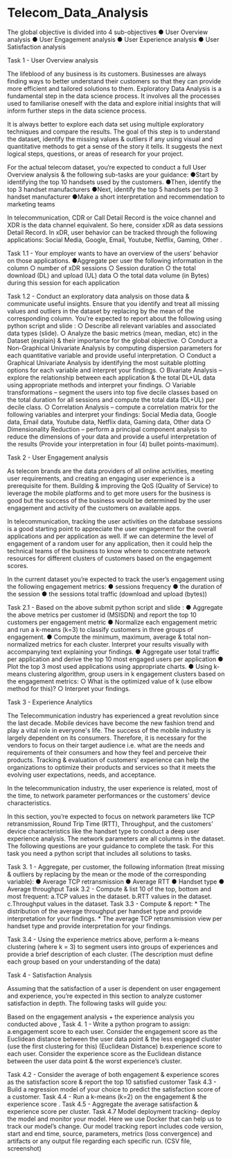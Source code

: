 # Telecom_Data_Analysis

The global objective is divided into 4 sub-objectives ● User Overview analysis ● User Engagement analysis ● User Experience analysis ● User Satisfaction analysis

Task 1 - User Overview analysis

The lifeblood of any business is its customers. Businesses are always finding ways to better understand their customers so that they can provide more efficient and tailored solutions to them. Exploratory Data Analysis is a fundamental step in the data science process. It involves all the processes used to familiarise oneself with the data and explore initial insights that will inform further steps in the data science process.

It is always better to explore each data set using multiple exploratory techniques and compare the results. The goal of this step is to understand the dataset, identify the missing values & outliers if any using visual and quantitative methods to get a sense of the story it tells. It suggests the next logical steps, questions, or areas of research for your project.

For the actual telecom dataset, you‘re expected to conduct a full User Overview analysis & the following sub-tasks are your guidance: ●Start by identifying the top 10 handsets used by the customers. ●Then, identify the top 3 handset manufacturers ●Next, identify the top 5 handsets per top 3 handset manufacturer ●Make a short interpretation and recommendation to marketing teams

In telecommunication, CDR or Call Detail Record is the voice channel and XDR is the data channel equivalent. So here, consider xDR as data sessions Detail Record. In xDR, user behavior can be tracked through the following applications: Social Media, Google, Email, Youtube, Netflix, Gaming, Other .

Task 1.1 - Your employer wants to have an overview of the users’ behavior on those applications. ●Aggregate per user the following information in the column ○ number of xDR sessions ○ Session duration ○ the total download (DL) and upload (UL) data ○ the total data volume (in Bytes) during this session for each application

Task 1.2 - Conduct an exploratory data analysis on those data & communicate useful insights. Ensure that you identify and treat all missing values and outliers in the dataset by replacing by the mean of the corresponding column. You’re expected to report about the following using python script and slide : ○ Describe all relevant variables and associated data types (slide). ○ Analyze the basic metrics (mean, median, etc) in the Dataset (explain) & their importance for the global objective. ○ Conduct a Non-Graphical Univariate Analysis by computing dispersion parameters for each quantitative variable and provide useful interpretation. ○ Conduct a Graphical Univariate Analysis by identifying the most suitable plotting options for each variable and interpret your findings. ○ Bivariate Analysis – explore the relationship between each application & the total DL+UL data using appropriate methods and interpret your findings. ○ Variable transformations – segment the users into top five decile classes based on the total duration for all sessions and compute the total data (DL+UL) per decile class. ○ Correlation Analysis – compute a correlation matrix for the following variables and interpret your findings: Social Media data, Google data, Email data, Youtube data, Netflix data, Gaming data, Other data ○ Dimensionality Reduction – perform a principal component analysis to reduce the dimensions of your data and provide a useful interpretation of the results (Provide your interpretation in four (4) bullet points-maximum).

Task 2 - User Engagement analysis

As telecom brands are the data providers of all online activities, meeting user requirements, and creating an engaging user experience is a prerequisite for them. Building & improving the QoS (Quality of Service) to leverage the mobile platforms and to get more users for the business is good but the success of the business would be determined by the user engagement and activity of the customers on available apps.

In telecommunication, tracking the user activities on the database sessions is a good starting point to appreciate the user engagement for the overall applications and per application as well. If we can determine the level of engagement of a random user for any application, then it could help the technical teams of the business to know where to concentrate network resources for different clusters of customers based on the engagement scores.

In the current dataset you’re expected to track the user’s engagement using the following engagement metrics: ● sessions frequency ● the duration of the session ● the sessions total traffic (download and upload (bytes))

Task 2.1 - Based on the above submit python script and slide : ● Aggregate the above metrics per customer id (MSISDN) and report the top 10 customers per engagement metric ● Normalize each engagement metric and run a k-means (k=3) to classify customers in three groups of engagement. ● Compute the minimum, maximum, average & total non- normalized metrics for each cluster. Interpret your results visually with accompanying text explaining your findings. ● Aggregate user total traffic per application and derive the top 10 most engaged users per application ● Plot the top 3 most used applications using appropriate charts. ● Using k-means clustering algorithm, group users in k engagement clusters based on the engagement metrics: ○ What is the optimized value of k (use elbow method for this)? ○ Interpret your findings.

Task 3 - Experience Analytics

The Telecommunication industry has experienced a great revolution since the last decade. Mobile devices have become the new fashion trend and play a vital role in everyone's life. The success of the mobile industry is largely dependent on its consumers. Therefore, it is necessary for the vendors to focus on their target audience i.e. what are the needs and requirements of their consumers and how they feel and perceive their products. Tracking & evaluation of customers’ experience can help the organizations to optimize their products and services so that it meets the evolving user expectations, needs, and acceptance.

In the telecommunication industry, the user experience is related, most of the time, to network parameter performances or the customers’ device characteristics.

In this section, you’re expected to focus on network parameters like TCP retransmission, Round Trip Time (RTT), Throughput, and the customers’ device characteristics like the handset type to conduct a deep user experience analysis. The network parameters are all columns in the dataset. The following questions are your guidance to complete the task. For this task you need a python script that includes all solutions to tasks.

Task 3. 1 - Aggregate, per customer, the following information (treat missing & outliers by replacing by the mean or the mode of the corresponding variable): ● Average TCP retransmission ● Average RTT ● Handset type ● Average throughput Task 3.2 - Compute & list 10 of the top, bottom and most frequent: a.TCP values in the dataset. b.RTT values in the dataset. c.Throughput values in the dataset. Task 3.3 - Compute & report: * The distribution of the average throughput per handset type and provide interpretation for your findings. * The average TCP retransmission view per handset type and provide interpretation for your findings.

Task 3.4 - Using the experience metrics above, perform a k-means clustering (where k = 3) to segment users into groups of experiences and provide a brief description of each cluster. (The description must define each group based on your understanding of the data)

Task 4 - Satisfaction Analysis

Assuming that the satisfaction of a user is dependent on user engagement and experience, you’re expected in this section to analyze customer satisfaction in depth. The following tasks will guide you:

Based on the engagement analysis + the experience analysis you conducted above , Task 4. 1 - Write a python program to assign: a.engagement score to each user. Consider the engagement score as the Euclidean distance between the user data point & the less engaged cluster (use the first clustering for this) (Euclidean Distance) b.experience score to each user. Consider the experience score as the Euclidean distance between the user data point & the worst experience’s cluster.

Task 4.2 - Consider the average of both engagement & experience scores as the satisfaction score & report the top 10 satisfied customer Task 4.3 - Build a regression model of your choice to predict the satisfaction score of a customer. Task 4.4 - Run a k-means (k=2) on the engagement & the experience score . Task 4.5 - Aggregate the average satisfaction & experience score per cluster. Task 4.7 Model deployment tracking- deploy the model and monitor your model. Here we use Docker that can help us to track our model’s change. Our model tracking report includes code version, start and end time, source, parameters, metrics (loss convergence) and artifacts or any output file regarding each specific run. (CSV file, screenshot)
